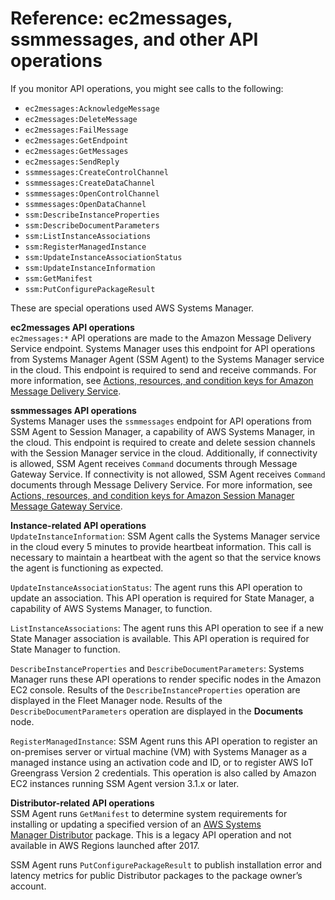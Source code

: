 # Reference: ec2messages, ssmmessages, and other API operations<a name="systems-manager-setting-up-messageAPIs"></a>

If you monitor API operations, you might see calls to the following:
+ `ec2messages:AcknowledgeMessage`
+ `ec2messages:DeleteMessage`
+ `ec2messages:FailMessage`
+ `ec2messages:GetEndpoint`
+ `ec2messages:GetMessages`
+ `ec2messages:SendReply`
+ `ssmmessages:CreateControlChannel`
+ `ssmmessages:CreateDataChannel`
+ `ssmmessages:OpenControlChannel`
+ `ssmmessages:OpenDataChannel`
+ `ssm:DescribeInstanceProperties`
+ `ssm:DescribeDocumentParameters`
+ `ssm:ListInstanceAssociations`
+ `ssm:RegisterManagedInstance`
+ `ssm:UpdateInstanceAssociationStatus`
+ `ssm:UpdateInstanceInformation`
+ `ssm:GetManifest`
+ `ssm:PutConfigurePackageResult`

These are special operations used AWS Systems Manager\.

**ec2messages API operations**  
`ec2messages:*` API operations are made to the Amazon Message Delivery Service endpoint\. Systems Manager uses this endpoint for API operations from Systems Manager Agent \(SSM Agent\) to the Systems Manager service in the cloud\. This endpoint is required to send and receive commands\. For more information, see [Actions, resources, and condition keys for Amazon Message Delivery Service](https://docs.aws.amazon.com/service-authorization/latest/reference/list_amazonmessagedeliveryservice.html)\.

**ssmmessages API operations**  
Systems Manager uses the `ssmmessages` endpoint for API operations from SSM Agent to Session Manager, a capability of AWS Systems Manager, in the cloud\. This endpoint is required to create and delete session channels with the Session Manager service in the cloud\. Additionally, if connectivity is allowed, SSM Agent receives `Command` documents through Message Gateway Service\. If connectivity is not allowed, SSM Agent receives `Command` documents through Message Delivery Service\. For more information, see [Actions, resources, and condition keys for Amazon Session Manager Message Gateway Service](https://docs.aws.amazon.com/service-authorization/latest/reference/list_amazonsessionmanagermessagegatewayservice.html)\.

**Instance\-related API operations**  
`UpdateInstanceInformation`: SSM Agent calls the Systems Manager service in the cloud every 5 minutes to provide heartbeat information\. This call is necessary to maintain a heartbeat with the agent so that the service knows the agent is functioning as expected\. 

`UpdateInstanceAssociationStatus`: The agent runs this API operation to update an association\. This API operation is required for State Manager, a capability of AWS Systems Manager, to function\.

`ListInstanceAssociations`: The agent runs this API operation to see if a new State Manager association is available\. This API operation is required for State Manager to function\.

`DescribeInstanceProperties` and `DescribeDocumentParameters`: Systems Manager runs these API operations to render specific nodes in the Amazon EC2 console\. Results of the `DescribeInstanceProperties` operation are displayed in the Fleet Manager node\. Results of the `DescribeDocumentParameters` operation are displayed in the **Documents** node\.

`RegisterManagedInstance`: SSM Agent runs this API operation to register an on\-premises server or virtual machine \(VM\) with Systems Manager as a managed instance using an activation code and ID, or to register AWS IoT Greengrass Version 2 credentials\. This operation is also called by Amazon EC2 instances running SSM Agent version 3\.1\.x or later\.

**Distributor\-related API operations**  
SSM Agent runs `GetManifest` to determine system requirements for installing or updating a specified version of an [AWS Systems Manager Distributor](distributor.md) package\. This is a legacy API operation and not available in AWS Regions launched after 2017\. 

SSM Agent runs `PutConfigurePackageResult` to publish installation error and latency metrics for public Distributor packages to the package owner’s account\.